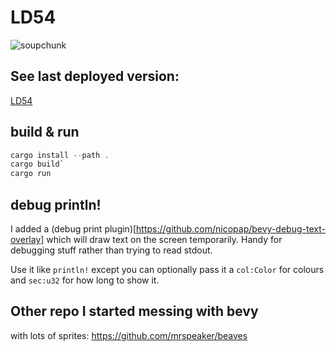 # LD54

![soupchunk](https://github.com/mrspeaker/ld54/assets/129330/d2e12d52-34d0-42ad-9d8d-56f0dd034ced)

## See last deployed version:

[LD54](https://mrspeaker.github.io/ld54/)

## build & run

```rust
cargo install --path .
cargo build`
cargo run
```

## debug println!

I added a (debug print plugin)[https://github.com/nicopap/bevy-debug-text-overlay] which will draw text on the screen temporarily. Handy for debugging stuff rather than trying to read stdout.

Use it like `println!` except you can optionally pass it a `col:Color` for colours and `sec:u32` for how long to show it.

## Other repo I started messing with bevy

with lots of sprites:
https://github.com/mrspeaker/beaves

